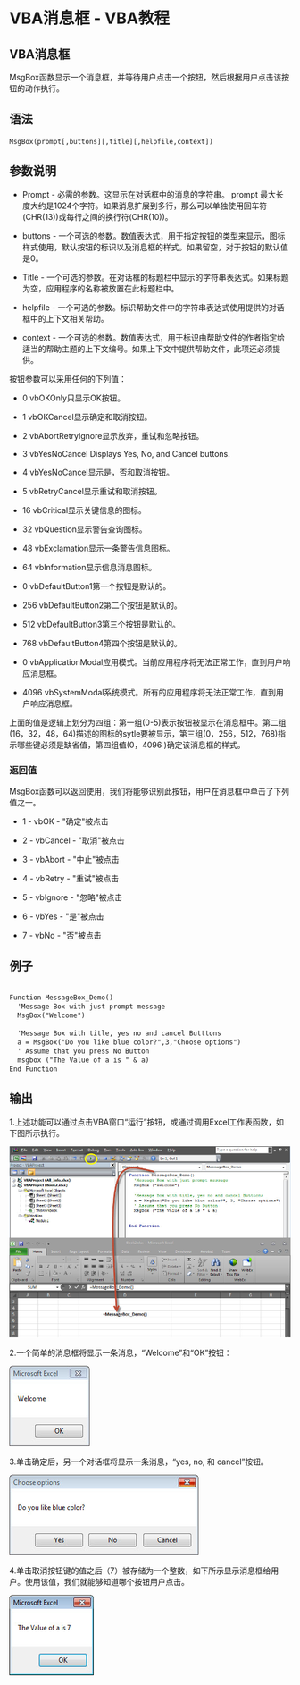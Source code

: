 # VBA消息框 - VBA教程

## VBA消息框

MsgBox函数显示一个消息框，并等待用户点击一个按钮，然后根据用户点击该按钮的动作执行。

## 语法

```
MsgBox(prompt[,buttons][,title][,helpfile,context])
```

## 参数说明

*   Prompt - 必需的参数。这显示在对话框中的消息的字符串。 prompt 最大长度大约是1024个字符。如果消息扩展到多行，那么可以单独使用回车符(CHR(13))或每行之间的换行符(CHR(10))。

*   buttons - 一个可选的参数。数值表达式，用于指定按钮的类型来显示，图标样式使用，默认按钮的标识以及消息框的样式。如果留空，对于按钮的默认值是0。

*   Title - 一个可选的参数。在对话框的标题栏中显示的字符串表达式。如果标题为空，应用程序的名称被放置在此标题栏中。

*   helpfile - 一个可选的参数。标识帮助文件中的字符串表达式使用提供的对话框中的上下文相关帮助。

*   context - 一个可选的参数。数值表达式，用于标识由帮助文件的作者指定给适当的帮助主题的上下文编号。如果上下文中提供帮助文件，此项还必须提供。

按钮参数可以采用任何的下列值：

*   0 vbOKOnly只显示OK按钮。

*   1 vbOKCancel显示确定和取消按钮。

*   2 vbAbortRetryIgnore显示放弃，重试和忽略按钮。

*   3 vbYesNoCancel Displays Yes, No, and Cancel buttons.

*   4 vbYesNoCancel显示是，否和取消按钮。

*   5 vbRetryCancel显示重试和取消按钮。

*   16 vbCritical显示关键信息的图标。

*   32 vbQuestion显示警告查询图标。

*   48 vbExclamation显示一条警告信息图标。

*   64 vbInformation显示信息消息图标。

*   0 vbDefaultButton1第一个按钮是默认的。

*   256 vbDefaultButton2第二个按钮是默认的。

*   512 vbDefaultButton3第三个按钮是默认的。

*   768 vbDefaultButton4第四个按钮是默认的。

*   0 vbApplicationModal应用模式。当前应用程序将无法正常工作，直到用户响应消息框。

*   4096 vbSystemModal系统模式。所有的应用程序将无法正常工作，直到用户响应消息框。

上面的值是逻辑上划分为四组：第一组(0-5)表示按钮被显示在消息框中。第二组(16，32，48，64)描述的图标的sytle要被显示，第三组(0，256，512，768)指示哪些键必须是缺省值，第四组值(0，4096 )确定该消息框的样式。

### 返回值

MsgBox函数可以返回使用，我们将能够识别此按钮，用户在消息框中单击了下列值之一。

*   1 - vbOK - "确定"被点击

*   2 - vbCancel - "取消"被点击

*   3 - vbAbort - "中止"被点击

*   4 - vbRetry - "重试"被点击

*   5 - vbIgnore - "忽略"被点击

*   6 - vbYes - "是"被点击

*   7 - vbNo - "否"被点击

## 例子

```

Function MessageBox_Demo()
  'Message Box with just prompt message
  MsgBox("Welcome")    

  'Message Box with title, yes no and cancel Butttons 
  a = MsgBox("Do you like blue color?",3,"Choose options")
  ' Assume that you press No Button	
  msgbox ("The Value of a is " & a)
End Function
```

## 输出

1.上述功能可以通过点击VBA窗口“运行”按钮，或通过调用Excel工作表函数，如下图所示执行。

![Message Box in VBA](../img/063SGR8-0.jpg)

2.一个简单的消息框将显示一条消息，“Welcome”和“OK”按钮：

![Message Box in VBA](../img/063SLA4-1.jpg)

3.单击确定后，另一个对话框将显示一条消息，“yes, no, 和 cancel”按钮。

![Message Box in VBA](../img/063SG049-2.jpg)

4.单击取消按钮键的值之后（7）被存储为一个整数，如下所示显示消息框给用户。使用该值，我们就能够知道哪个按钮用户点击。

![Message Box in VBA](../img/063SK457-3.jpg)

